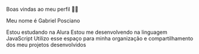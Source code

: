 Boas vindas ao meu perfil 💙💙

Meu nome é Gabriel Posciano

Estou estudando na Alura
Estou me desenvolvendo na linguagem JavaScript
Utilizo esse espaço para minha organização e compartilhamento dos meu projetos desenvolvidos

